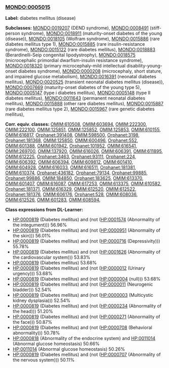 
### [MONDO:0005015](http://purl.obolibrary.org/obo/MONDO_0005015)
**Label:** diabetes mellitus (disease)

**Subclasses:** [MONDO:0019207](http://purl.obolibrary.org/obo/MONDO_0019207) (DEND syndrome), [MONDO:0008491](http://purl.obolibrary.org/obo/MONDO_0008491) (stiff-person syndrome), [MONDO:0018911](http://purl.obolibrary.org/obo/MONDO_0018911) (maturity-onset diabetes of the young (disease)), [MONDO:0018105](http://purl.obolibrary.org/obo/MONDO_0018105) (Wolfram syndrome), [MONDO:0015886](http://purl.obolibrary.org/obo/MONDO_0015886) (rare diabetes mellitus type 1), [MONDO:0015885](http://purl.obolibrary.org/obo/MONDO_0015885) (rare insulin-resistance syndrome), [MONDO:0015122](http://purl.obolibrary.org/obo/MONDO_0015122) (rare diabetes mellitus), [MONDO:0018883](http://purl.obolibrary.org/obo/MONDO_0018883) (Berardinelli-Seip congenital lipodystrophy), [MONDO:0018575](http://purl.obolibrary.org/obo/MONDO_0018575) (microcephalic primordial dwarfism-insulin resistance syndrome), [MONDO:0018320](http://purl.obolibrary.org/obo/MONDO_0018320) (primary microcephaly-mild intellectual disability-young-onset diabetes syndrome), [MONDO:0000208](http://purl.obolibrary.org/obo/MONDO_0000208) (microcephaly, short stature, and impaired glucose metabolism), [MONDO:0016391](http://purl.obolibrary.org/obo/MONDO_0016391) (neonatal diabetes mellitus), [MONDO:0020525](http://purl.obolibrary.org/obo/MONDO_0020525) (transient neonatal diabetes mellitus (disease)), [MONDO:0007669](http://purl.obolibrary.org/obo/MONDO_0007669) (maturity-onset diabetes of the young type 5), [MONDO:0005147](http://purl.obolibrary.org/obo/MONDO_0005147) (type i diabetes mellitus), [MONDO:0005148](http://purl.obolibrary.org/obo/MONDO_0005148) (type II diabetes mellitus), [MONDO:0011643](http://purl.obolibrary.org/obo/MONDO_0011643) (permanent neonatal diabetes mellitus), [MONDO:0015888](http://purl.obolibrary.org/obo/MONDO_0015888) (other rare diabetes mellitus), [MONDO:0015887](http://purl.obolibrary.org/obo/MONDO_0015887) (rare diabetes mellitus type 2), [MONDO:0015967](http://purl.obolibrary.org/obo/MONDO_0015967) (rare genetic diabetes mellitus), 

**Corr. equiv. classes:** [OMIM:610508](http://purl.obolibrary.org/obo/OMIM_610508), [OMIM:603694](http://purl.obolibrary.org/obo/OMIM_603694), [OMIM:222300](http://purl.obolibrary.org/obo/OMIM_222300), [OMIM:222100](http://purl.obolibrary.org/obo/OMIM_222100), [OMIM:125851](http://purl.obolibrary.org/obo/OMIM_125851), [OMIM:125852](http://purl.obolibrary.org/obo/OMIM_125852), [OMIM:125853](http://purl.obolibrary.org/obo/OMIM_125853), [OMIM:610155](http://purl.obolibrary.org/obo/OMIM_610155), [OMIM:616817](http://purl.obolibrary.org/obo/OMIM_616817), [Orphanet:391408](http://www.orpha.net/ORDO/Orphanet_391408), [OMIM:598500](http://purl.obolibrary.org/obo/OMIM_598500), [Orphanet:3198](http://www.orpha.net/ORDO/Orphanet_3198), [Orphanet:181368](http://www.orpha.net/ORDO/Orphanet_181368), [OMIM:125850](http://purl.obolibrary.org/obo/OMIM_125850), [OMIM:600496](http://purl.obolibrary.org/obo/OMIM_600496), [Orphanet:552](http://www.orpha.net/ORDO/Orphanet_552), [OMIM:601388](http://purl.obolibrary.org/obo/OMIM_601388), [OMIM:601942](http://purl.obolibrary.org/obo/OMIM_601942), [Orphanet:101952](http://www.orpha.net/ORDO/Orphanet_101952), [OMIM:616541](http://purl.obolibrary.org/obo/OMIM_616541), [OMIM:269700](http://purl.obolibrary.org/obo/OMIM_269700), [OMIM:137920](http://purl.obolibrary.org/obo/OMIM_137920), [OMIM:616026](http://purl.obolibrary.org/obo/OMIM_616026), [OMIM:606391](http://purl.obolibrary.org/obo/OMIM_606391), [OMIM:611895](http://purl.obolibrary.org/obo/OMIM_611895), [OMIM:612225](http://purl.obolibrary.org/obo/OMIM_612225), [Orphanet:3463](http://www.orpha.net/ORDO/Orphanet_3463), [Orphanet:93111](http://www.orpha.net/ORDO/Orphanet_93111), [Orphanet:224](http://www.orpha.net/ORDO/Orphanet_224), [OMIM:606392](http://purl.obolibrary.org/obo/OMIM_606392), [OMIM:606394](http://purl.obolibrary.org/obo/OMIM_606394), [OMIM:609812](http://purl.obolibrary.org/obo/OMIM_609812), [OMIM:601410](http://purl.obolibrary.org/obo/OMIM_601410), [OMIM:604928](http://purl.obolibrary.org/obo/OMIM_604928), [OMIM:616033](http://purl.obolibrary.org/obo/OMIM_616033), [OMIM:616511](http://purl.obolibrary.org/obo/OMIM_616511), [Orphanet:181381](http://www.orpha.net/ORDO/Orphanet_181381), [OMIM:610374](http://purl.obolibrary.org/obo/OMIM_610374), [Orphanet:436182](http://www.orpha.net/ORDO/Orphanet_436182), [Orphanet:79134](http://www.orpha.net/ORDO/Orphanet_79134), [Orphanet:99885](http://www.orpha.net/ORDO/Orphanet_99885), [Orphanet:99886](http://www.orpha.net/ORDO/Orphanet_99886), [OMIM:184850](http://purl.obolibrary.org/obo/OMIM_184850), [Orphanet:183625](http://www.orpha.net/ORDO/Orphanet_183625), [OMIM:613370](http://purl.obolibrary.org/obo/OMIM_613370), [OMIM:601407](http://purl.obolibrary.org/obo/OMIM_601407), [OMIM:616087](http://purl.obolibrary.org/obo/OMIM_616087), [OMIM:617253](http://purl.obolibrary.org/obo/OMIM_617253), [OMIM:613375](http://purl.obolibrary.org/obo/OMIM_613375), [OMIM:610582](http://purl.obolibrary.org/obo/OMIM_610582), [Orphanet:181371](http://www.orpha.net/ORDO/Orphanet_181371), [OMIM:616329](http://purl.obolibrary.org/obo/OMIM_616329), [OMIM:612520](http://purl.obolibrary.org/obo/OMIM_612520), [OMIM:612522](http://purl.obolibrary.org/obo/OMIM_612522), [Orphanet:181376](http://www.orpha.net/ORDO/Orphanet_181376), [OMIM:606176](http://purl.obolibrary.org/obo/OMIM_606176), [Orphanet:528](http://www.orpha.net/ORDO/Orphanet_528), [OMIM:608036](http://purl.obolibrary.org/obo/OMIM_608036), [OMIM:612526](http://purl.obolibrary.org/obo/OMIM_612526), [OMIM:601283](http://purl.obolibrary.org/obo/OMIM_601283), [OMIM:608594](http://purl.obolibrary.org/obo/OMIM_608594), 

**Class expressions from DL-Learner:**

- [HP:0000819](http://purl.obolibrary.org/obo/HP_0000819) (Diabetes mellitus) and (not ([HP:0001574](http://purl.obolibrary.org/obo/HP_0001574) (Abnormality of the integument))) 56.96%
- [HP:0000819](http://purl.obolibrary.org/obo/HP_0000819) (Diabetes mellitus) and (not ([HP:0000951](http://purl.obolibrary.org/obo/HP_0000951) (Abnormality of the skin))) 56.01%
- [HP:0000819](http://purl.obolibrary.org/obo/HP_0000819) (Diabetes mellitus) and (not ([HP:0000716](http://purl.obolibrary.org/obo/HP_0000716) (Depressivity))) 55.78%
- [HP:0000819](http://purl.obolibrary.org/obo/HP_0000819) (Diabetes mellitus) and (not ([HP:0001626](http://purl.obolibrary.org/obo/HP_0001626) (Abnormality of the cardiovascular system))) 53.83%
- [HP:0000819](http://purl.obolibrary.org/obo/HP_0000819) (Diabetes mellitus) 53.68%
- [HP:0000819](http://purl.obolibrary.org/obo/HP_0000819) (Diabetes mellitus) and (not ([HP:0000012](http://purl.obolibrary.org/obo/HP_0000012) (Urinary urgency))) 53.68%
- [HP:0000819](http://purl.obolibrary.org/obo/HP_0000819) (Diabetes mellitus) and (not ([HP:0000004](http://purl.obolibrary.org/obo/HP_0000004) (null))) 53.68%
- [HP:0000819](http://purl.obolibrary.org/obo/HP_0000819) (Diabetes mellitus) and (not ([HP:0000011](http://purl.obolibrary.org/obo/HP_0000011) (Neurogenic bladder))) 52.54%
- [HP:0000819](http://purl.obolibrary.org/obo/HP_0000819) (Diabetes mellitus) and (not ([HP:0000003](http://purl.obolibrary.org/obo/HP_0000003) (Multicystic kidney dysplasia))) 52.54%
- [HP:0000819](http://purl.obolibrary.org/obo/HP_0000819) (Diabetes mellitus) and (not ([HP:0000234](http://purl.obolibrary.org/obo/HP_0000234) (Abnormality of the head))) 51.20%
- [HP:0000819](http://purl.obolibrary.org/obo/HP_0000819) (Diabetes mellitus) and (not ([HP:0000271](http://purl.obolibrary.org/obo/HP_0000271) (Abnormality of the face))) 50.87%
- [HP:0000819](http://purl.obolibrary.org/obo/HP_0000819) (Diabetes mellitus) and (not ([HP:0000708](http://purl.obolibrary.org/obo/HP_0000708) (Behavioral abnormality))) 50.78%
- [HP:0000818](http://purl.obolibrary.org/obo/HP_0000818) (Abnormality of the endocrine system) and [HP:0011014](http://purl.obolibrary.org/obo/HP_0011014) (Abnormal glucose homeostasis) 50.66%
- [HP:0011014](http://purl.obolibrary.org/obo/HP_0011014) (Abnormal glucose homeostasis) 50.26%
- [HP:0000819](http://purl.obolibrary.org/obo/HP_0000819) (Diabetes mellitus) and (not ([HP:0000707](http://purl.obolibrary.org/obo/HP_0000707) (Abnormality of the nervous system))) 50.11%


